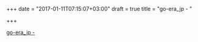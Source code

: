 +++
date = "2017-01-11T07:15:07+03:00"
draft = true
title = "go-era_jp -  "

+++

<p><a href="https://t.co/TLyQYwySZj">go-era_jp -  </a></p>
